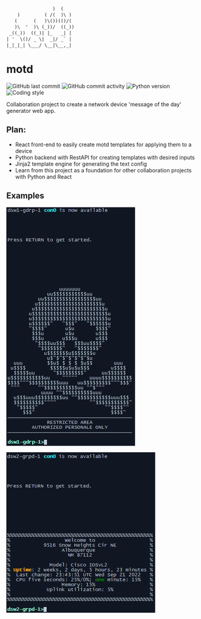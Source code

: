 ﻿                     )  (
        )         ( /(  )\ )
       (      (   )\())(()/(
       )\  '  )\ (_))/  ((_))
     _((_))  ((_)| |_   _| |
    | '  \()/ _ \|  _|/ _` |
    |_|_|_| \___/ \__|\__,_|

# motd

![GitHub last commit](https://img.shields.io/github/last-commit/davidtwynn/motd?style=plastic)
![GitHub commit activity](https://img.shields.io/github/commit-activity/y/davidtwynn/motd?style=plastic)
![Python version](https://img.shields.io/badge/python%20version-3.10-blue)
![Coding style](https://img.shields.io/badge/code%20style-black-000000.svg)

Collaboration project to create a network device 'message of the day' generator web app.

## Plan:

- React front-end to easily create motd templates for applying them to a device
- Python backend with RestAPI for creating templates with desired inputs
- Jinja2 template engine for generating the text config
- Learn from this project as a foundation for other collaboration projects with Python and React

## Examples

![motd image](images/basic_motd.JPG)

![motd image](images/template_motd.JPG)
